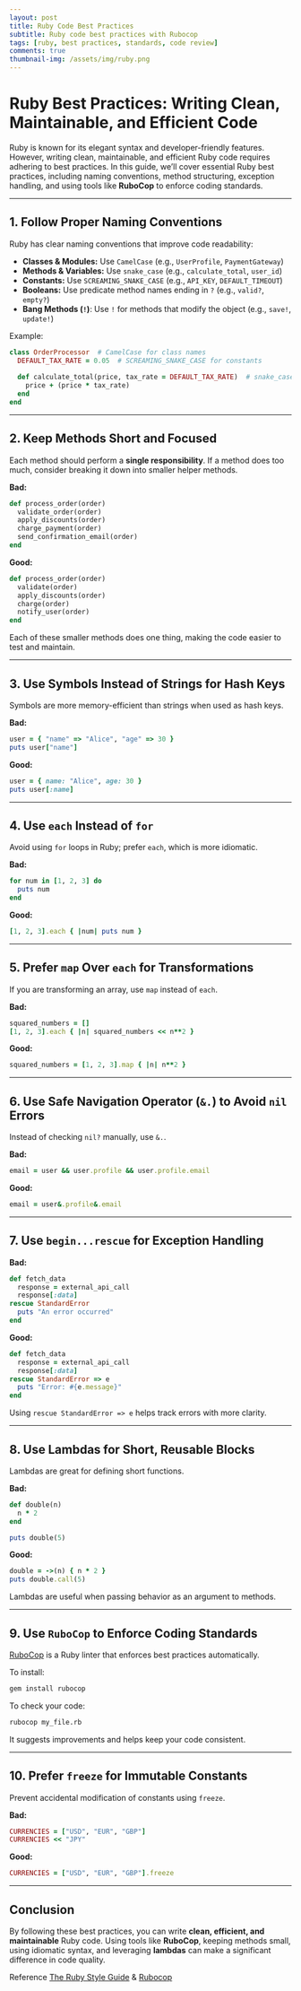 ```yaml
---
layout: post
title: Ruby Code Best Practices
subtitle: Ruby code best practices with Rubocop
tags: [ruby, best practices, standards, code review]
comments: true  
thumbnail-img: /assets/img/ruby.png
---
```

# Ruby Best Practices: Writing Clean, Maintainable, and Efficient Code

Ruby is known for its elegant syntax and developer-friendly features. However, writing clean, maintainable, and efficient Ruby code requires adhering to best practices. In this guide, we’ll cover essential Ruby best practices, including naming conventions, method structuring, exception handling, and using tools like **RuboCop** to enforce coding standards.

---
## 1. Follow Proper Naming Conventions
Ruby has clear naming conventions that improve code readability:

- **Classes & Modules:** Use `CamelCase` (e.g., `UserProfile`, `PaymentGateway`)
- **Methods & Variables:** Use `snake_case` (e.g., `calculate_total`, `user_id`)
- **Constants:** Use `SCREAMING_SNAKE_CASE` (e.g., `API_KEY`, `DEFAULT_TIMEOUT`)
- **Booleans:** Use predicate method names ending in `?` (e.g., `valid?`, `empty?`)
- **Bang Methods (`!`)**: Use `!` for methods that modify the object (e.g., `save!`, `update!`)

Example:
```ruby
class OrderProcessor  # CamelCase for class names
  DEFAULT_TAX_RATE = 0.05  # SCREAMING_SNAKE_CASE for constants
  
  def calculate_total(price, tax_rate = DEFAULT_TAX_RATE)  # snake_case for methods
    price + (price * tax_rate)
  end
end
```

---
## 2. Keep Methods Short and Focused
Each method should perform a **single responsibility**. If a method does too much, consider breaking it down into smaller helper methods.

**Bad:**
```ruby
def process_order(order)
  validate_order(order)
  apply_discounts(order)
  charge_payment(order)
  send_confirmation_email(order)
end
```

**Good:**
```ruby
def process_order(order)
  validate(order)
  apply_discounts(order)
  charge(order)
  notify_user(order)
end
```
Each of these smaller methods does one thing, making the code easier to test and maintain.

---
## 3. Use Symbols Instead of Strings for Hash Keys
Symbols are more memory-efficient than strings when used as hash keys.

**Bad:**
```ruby
user = { "name" => "Alice", "age" => 30 }
puts user["name"]
```

**Good:**
```ruby
user = { name: "Alice", age: 30 }
puts user[:name]
```

---
## 4. Use `each` Instead of `for`
Avoid using `for` loops in Ruby; prefer `each`, which is more idiomatic.

**Bad:**
```ruby
for num in [1, 2, 3] do
  puts num
end
```

**Good:**
```ruby
[1, 2, 3].each { |num| puts num }
```

---
## 5. Prefer `map` Over `each` for Transformations
If you are transforming an array, use `map` instead of `each`.

**Bad:**
```ruby
squared_numbers = []
[1, 2, 3].each { |n| squared_numbers << n**2 }
```

**Good:**
```ruby
squared_numbers = [1, 2, 3].map { |n| n**2 }
```

---
## 6. Use Safe Navigation Operator (`&.`) to Avoid `nil` Errors
Instead of checking `nil?` manually, use `&.`.

**Bad:**
```ruby
email = user && user.profile && user.profile.email
```

**Good:**
```ruby
email = user&.profile&.email
```

---
## 7. Use `begin...rescue` for Exception Handling

**Bad:**
```ruby
def fetch_data
  response = external_api_call
  response[:data]
rescue StandardError
  puts "An error occurred"
end
```

**Good:**
```ruby
def fetch_data
  response = external_api_call
  response[:data]
rescue StandardError => e
  puts "Error: #{e.message}"
end
```
Using `rescue StandardError => e` helps track errors with more clarity.

---
## 8. Use Lambdas for Short, Reusable Blocks
Lambdas are great for defining short functions.

**Bad:**
```ruby
def double(n)
  n * 2
end

puts double(5)
```

**Good:**
```ruby
double = ->(n) { n * 2 }
puts double.call(5)
```
Lambdas are useful when passing behavior as an argument to methods.

---
## 9. Use `RuboCop` to Enforce Coding Standards
[RuboCop](https://github.com/rubocop/rubocop) is a Ruby linter that enforces best practices automatically.

To install:
```sh
gem install rubocop
```
To check your code:
```sh
rubocop my_file.rb
```
It suggests improvements and helps keep your code consistent.

---
## 10. Prefer `freeze` for Immutable Constants
Prevent accidental modification of constants using `freeze`.

**Bad:**
```ruby
CURRENCIES = ["USD", "EUR", "GBP"]
CURRENCIES << "JPY"
```

**Good:**
```ruby
CURRENCIES = ["USD", "EUR", "GBP"].freeze
```

---
## Conclusion
By following these best practices, you can write **clean, efficient, and maintainable** Ruby code. Using tools like **RuboCop**, keeping methods small, using idiomatic syntax, and leveraging **lambdas** can make a significant difference in code quality.

Reference [The Ruby Style Guide](https://rubystyle.guide/) & [Rubocop](https://github.com/rubocop/rubocop)